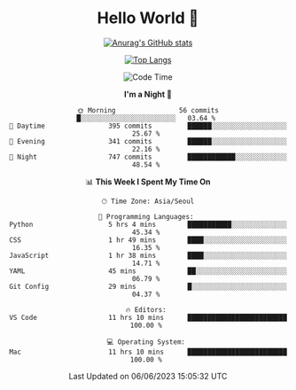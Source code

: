 <div align="center">

# Hello World 👋

[![Anurag's GitHub stats](https://github-readme-stats.vercel.app/api?username=taeho0888&show_icons=true&theme=dracula)](https://github.com/anuraghazra/github-readme-stats)

[![Top Langs](https://github-readme-stats.vercel.app/api/top-langs/?username=taeho0888&theme=dracula)](https://github.com/anuraghazra/github-readme-stats)
<!--
**taeho0888/taeho0888** is a ✨ _special_ ✨ repository because its `README.md` (this file) appears on your GitHub profile.

<!--START_SECTION:waka-->
![Code Time](http://img.shields.io/badge/Code%20Time-83%20hrs%2022%20mins-blue)

**I'm a Night 🦉** 

```text
🌞 Morning                56 commits          █░░░░░░░░░░░░░░░░░░░░░░░░   03.64 % 
🌆 Daytime                395 commits         ██████░░░░░░░░░░░░░░░░░░░   25.67 % 
🌃 Evening                341 commits         ██████░░░░░░░░░░░░░░░░░░░   22.16 % 
🌙 Night                  747 commits         ████████████░░░░░░░░░░░░░   48.54 % 
```


📊 **This Week I Spent My Time On** 

```text
🕑︎ Time Zone: Asia/Seoul

💬 Programming Languages: 
Python                   5 hrs 4 mins        ███████████░░░░░░░░░░░░░░   45.34 % 
CSS                      1 hr 49 mins        ████░░░░░░░░░░░░░░░░░░░░░   16.35 % 
JavaScript               1 hr 38 mins        ████░░░░░░░░░░░░░░░░░░░░░   14.71 % 
YAML                     45 mins             ██░░░░░░░░░░░░░░░░░░░░░░░   06.79 % 
Git Config               29 mins             █░░░░░░░░░░░░░░░░░░░░░░░░   04.37 % 

🔥 Editors: 
VS Code                  11 hrs 10 mins      █████████████████████████   100.00 % 

💻 Operating System: 
Mac                      11 hrs 10 mins      █████████████████████████   100.00 % 
```


 Last Updated on 06/06/2023 15:05:32 UTC
<!--END_SECTION:waka-->
</div>
